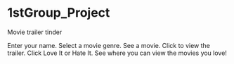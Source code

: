 # 1stGroup_Project
Movie trailer tinder

Enter your name.
Select a movie genre.
See a movie. Click to view the trailer.
Click Love It or Hate It.
See where you can view the movies you love!
